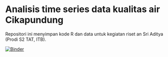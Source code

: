 # Analisis time series data kualitas air Cikapundung

Repositori ini menyimpan kode R dan data untuk kegiatan riset an Sri Aditya (Prodi S2 TAT, ITB).

[![Binder](https://mybinder.org/badge.svg)](https://mybinder.org/v2/gh/dasaptaerwin/timeseries_ckp/master)
